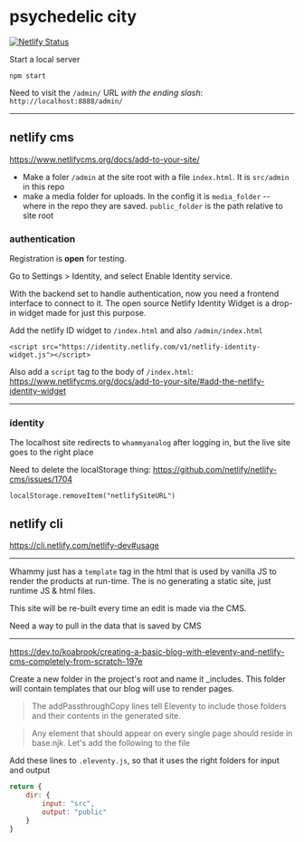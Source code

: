 # psychedelic city

[![Netlify Status](https://api.netlify.com/api/v1/badges/e6426149-5386-48d8-acba-c4b8c3994a86/deploy-status)](https://app.netlify.com/sites/psych-city/deploys)

Start a local server
```
npm start
```

Need to visit the `/admin/` URL *with the ending slash*:
`http://localhost:8888/admin/`

-------------------------

## netlify cms
https://www.netlifycms.org/docs/add-to-your-site/

* Make a foler `/admin` at the site root with a file `index.html`. It is `src/admin` in this repo
* make a media folder for uploads. In the config it is `media_folder` -- where in the repo they are saved. `public_folder` is the path relative to site root

### authentication
Registration is **open** for testing.

Go to Settings > Identity, and select Enable Identity service.

With the backend set to handle authentication, now you need a frontend interface to connect to it. The open source Netlify Identity Widget is a drop-in widget made for just this purpose. 

Add the netlify ID widget to `/index.html` and also `/admin/index.html`

```
<script src="https://identity.netlify.com/v1/netlify-identity-widget.js"></script>
```

Also add a `script` tag to the body of `/index.html`:
https://www.netlifycms.org/docs/add-to-your-site/#add-the-netlify-identity-widget

-----------------------------------------

### identity
The localhost site redirects to `whammyanalog` after logging in, but the live site goes to the right place

Need to delete the localStorage thing:
https://github.com/netlify/netlify-cms/issues/1704
```
localStorage.removeItem("netlifySiteURL")
```

## netlify cli
https://cli.netlify.com/netlify-dev#usage

-----------------------------------------------------

Whammy just has a `template` tag in the html that is used by vanilla JS to render the products at run-time. The is no generating a static site, just runtime JS & html files.

This site will be re-built every time an edit is made via the CMS.

Need a way to pull in the data that is saved by CMS

----------------------------------------------

https://dev.to/koabrook/creating-a-basic-blog-with-eleventy-and-netlify-cms-completely-from-scratch-197e

Create a new folder in the project's root and name it _includes. This folder will contain templates that our blog will use to render pages.

> The addPassthroughCopy lines tell Eleventy to include those folders and their contents in the generated site. 

> Any element that should appear on every single page should reside in base.njk. Let's add the following to the file

Add these lines to `.eleventy.js`, so that it uses the right folders for input and output

```js
return {
    dir: {
        input: "src",
        output: "public"
    }
}
```





